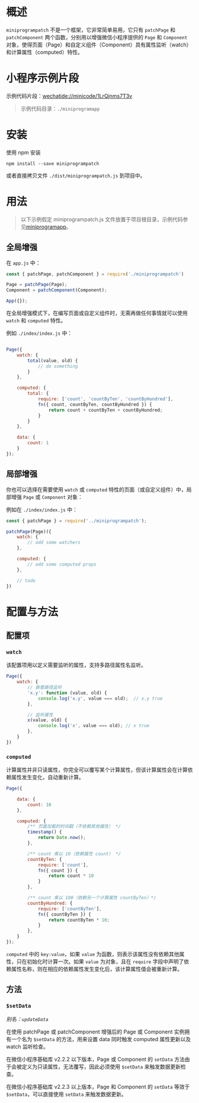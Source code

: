 # 概述

`miniprogrampatch` 不是一个框架，它非常简单易用，它只有 `patchPage` 和 `patchComponent` 两个函数，分别用以增强微信小程序提供的 `Page` 和 `Component` 对象，使得页面（Page）和自定义组件（Component）具有属性监听（watch）和计算属性（computed）特性。

# 小程序示例片段

示例代码片段：[wechatide://minicode/1LrQjnms7T3v](wechatide://minicode/1LrQjnms7T3v)

> 示例代码目录：`./miniprogramapp`

# 安装

使用 npm 安装

```
npm install --save miniprogrampatch
```

或者直接拷贝文件 `./dist/miniprogrampatch.js` 到项目中。

# 用法

> 以下示例假定 miniprogrampatch.js 文件放置于项目根目录，示例代码参见[miniprogramapp](wechatide://minicode/1LrQjnms7T3v)。

## 全局增强

在 `app.js` 中：

```js
const { patchPage, patchComponent } = require('./miniprogrampatch')

Page = patchPage(Page);
Component = patchComponent(Component);

App({});
```

在全局增强模式下，在编写页面或自定义组件时，无需再做任何事情就可以使用 `watch` 和 `computed` 特性。

例如 `./index/index.js` 中：

```js

Page({
    watch: {
        total(value, old) {
            // do something
        }
    },

    computed: {
        total: {
            require: ['count', 'countByTen', 'countByHundred'],
            fn({ count, countByTen, countByHundred }) {
                return count + countByTen + countByHundred;
            }
        }
    },

    data: {
        count: 1
    }
});

```

## 局部增强

你也可以选择在需要使用 `watch` 或 `computed` 特性的页面（或自定义组件）中，局部增强 `Page` 或 `Component` 对象：

例如在 `./index/index.js` 中：

```js
const { patchPage } = require('../miniprogrampatch');

patchPage(Page)({
    watch: {
        // add some watchers
    },

    computed: {
        // add some computed props
    },

    // todo
})
```

# 配置与方法

## 配置项

### `watch`

该配置项用以定义需要监听的属性，支持多路径属性名监听。

```js
Page({
    watch: {
        // 嵌套路径监听
        'x.y': function (value, old) {
            console.log('x.y', value === old);  // x.y true
        },

        // 监听属性
        x(value, old) {
            console.log('x', value === old); // x true
        },
    }
})
```

### `computed`

计算属性并非只读属性，你完全可以覆写某个计算属性，但该计算属性会在计算依赖属性发生变化，自动重新计算。

```js
Page({

    data: {
        count: 10
    },

    computed: {
        /** 页面加载的时间戳（不依赖其他属性） */
        timestamp() {
            return Date.now();
        },

        /** count 乘以 10（依赖属性 count） */
        countByTen: {
            require: ['count'],
            fn({ count }) {
                return count * 10
            }
        },

        /** count 乘以 100（依赖另一个计算属性 countByTen）*/
        countByHundred: {
            require: ['countByTen'],
            fn({ countByTen }) {
                return countByTen * 10;
            }
        },
    }
});
```

`computed` 中的 `key:value`，如果 `value` 为函数，则表示该属性没有依赖其他属性，只在初始化时计算一次。如果 `value` 为对象，且在 `require` 字段中声明了依赖属性名称，则在相应的依赖属性发生变化后，该计算属性值会被重新计算。

## 方法

### `$setData` 

*别名：`updateData`*

在使用 patchPage 或 patchComponent 增强后的 Page 或 Component 实例拥有一个名为 `$setData` 的方法，用来设置 data 同时触发 computed 属性更新以及 watch 监听检查。

在微信小程序基础库 v2.2.2 以下版本，Page 或 Component 的 `setData` 方法由于会被定义为只读属性，无法覆写，因此必须使用 `$setData` 来触发数据更新检查。

在微信小程序基础库 v2.2.3 以上版本，Page 和 Component 的 `setData` 等效于 `$setData`，可以直接使用 `setData` 来触发数据更新。